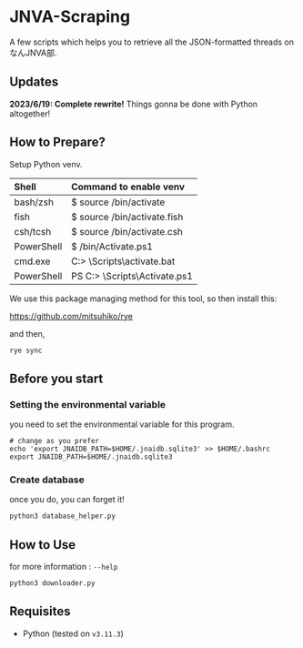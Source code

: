 # JNVA-Scraping

A few scripts which helps you to retrieve all the JSON-formatted threads on なんJNVA部.

## Updates

__2023/6/19: Complete rewrite!__
Things gonna be done with Python altogether!

## How to Prepare?

Setup Python venv.

|Shell|Command to enable venv|
|:----|:----|
|bash/zsh|$ source <venv>/bin/activate|
|fish|$ source <venv>/bin/activate.fish|
|csh/tcsh|$ source <venv>/bin/activate.csh|
|PowerShell|$ <venv>/bin/Activate.ps1|
|cmd.exe|C:\> <venv>\Scripts\activate.bat|
|PowerShell|PS C:\> <venv>\Scripts\Activate.ps1|

We use this package managing method for this tool, so then install this:

https://github.com/mitsuhiko/rye

and then,

```bash
rye sync
```

## Before you start

### Setting the environmental variable

you need to set the environmental variable for this program.
```
# change as you prefer
echo 'export JNAIDB_PATH=$HOME/.jnaidb.sqlite3' >> $HOME/.bashrc
export JNAIDB_PATH=$HOME/.jnaidb.sqlite3
```

### Create database

once you do, you can forget it!

```bash
python3 database_helper.py
```

## How to Use

for more information : `--help`

```bash
python3 downloader.py
```

## Requisites

* Python (tested on `v3.11.3`)
